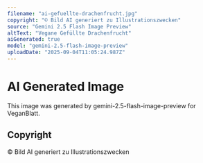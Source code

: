 ```yaml
---
filename: "ai-gefuellte-drachenfrucht.jpg"
copyright: "© Bild AI generiert zu Illustrationszwecken"
source: "Gemini 2.5 Flash Image Preview"
altText: "Vegane Gefüllte Drachenfrucht"
aiGenerated: true
model: "gemini-2.5-flash-image-preview"
uploadDate: "2025-09-04T11:05:24.987Z"
---
```


# AI Generated Image

This image was generated by gemini-2.5-flash-image-preview for VeganBlatt.

## Copyright
© Bild AI generiert zu Illustrationszwecken
